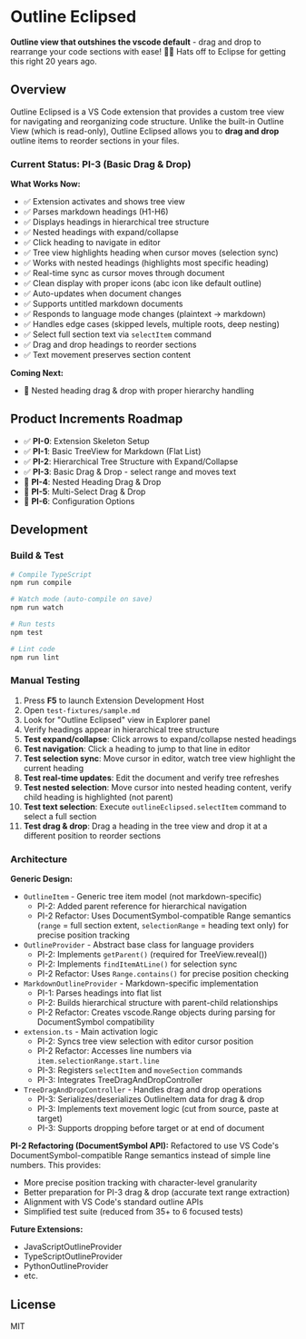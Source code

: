 # Outline Eclipsed

**Outline view that outshines the vscode default** - drag and drop to rearrange your code sections with ease! 🌙✨ Hats off to Eclipse for getting this right 20 years ago.

## Overview

Outline Eclipsed is a VS Code extension that provides a custom tree view for navigating and reorganizing code structure. Unlike the built-in Outline View (which is read-only), Outline Eclipsed allows you to **drag and drop** outline items to reorder sections in your files.

### Current Status: PI-3 (Basic Drag & Drop)

**What Works Now:**
- ✅ Extension activates and shows tree view
- ✅ Parses markdown headings (H1-H6)
- ✅ Displays headings in hierarchical tree structure
- ✅ Nested headings with expand/collapse
- ✅ Click heading to navigate in editor
- ✅ Tree view highlights heading when cursor moves (selection sync)
- ✅ Works with nested headings (highlights most specific heading)
- ✅ Real-time sync as cursor moves through document
- ✅ Clean display with proper icons (abc icon like default outline)
- ✅ Auto-updates when document changes
- ✅ Supports untitled markdown documents
- ✅ Responds to language mode changes (plaintext → markdown)
- ✅ Handles edge cases (skipped levels, multiple roots, deep nesting)
- ✅ Select full section text via `selectItem` command
- ✅ Drag and drop headings to reorder sections
- ✅ Text movement preserves section content

**Coming Next:**
- 🔲 Nested heading drag & drop with proper hierarchy handling

## Product Increments Roadmap

- ✅ **PI-0**: Extension Skeleton Setup
- ✅ **PI-1**: Basic TreeView for Markdown (Flat List)
- ✅ **PI-2**: Hierarchical Tree Structure with Expand/Collapse
- ✅ **PI-3**: Basic Drag & Drop - select range and moves text
- 🔲 **PI-4**: Nested Heading Drag & Drop
- 🔲 **PI-5**: Multi-Select Drag & Drop
- 🔲 **PI-6**: Configuration Options

## Development

### Build & Test

```bash
# Compile TypeScript
npm run compile

# Watch mode (auto-compile on save)
npm run watch

# Run tests
npm test

# Lint code
npm run lint
```

### Manual Testing

1. Press **F5** to launch Extension Development Host
2. Open `test-fixtures/sample.md`
3. Look for "Outline Eclipsed" view in Explorer panel
4. Verify headings appear in hierarchical tree structure
5. **Test expand/collapse**: Click arrows to expand/collapse nested headings
6. **Test navigation**: Click a heading to jump to that line in editor
7. **Test selection sync**: Move cursor in editor, watch tree view highlight the current heading
8. **Test real-time updates**: Edit the document and verify tree refreshes
9. **Test nested selection**: Move cursor into nested heading content, verify child heading is highlighted (not parent)
10. **Test text selection**: Execute `outlineEclipsed.selectItem` command to select a full section
11. **Test drag & drop**: Drag a heading in the tree view and drop it at a different position to reorder sections

### Architecture

**Generic Design:**
- `OutlineItem` - Generic tree item model (not markdown-specific)
  - PI-2: Added parent reference for hierarchical navigation
  - PI-2 Refactor: Uses DocumentSymbol-compatible Range semantics (`range` = full section extent, `selectionRange` = heading text only) for precise position tracking
- `OutlineProvider` - Abstract base class for language providers
  - PI-2: Implements `getParent()` (required for TreeView.reveal())
  - PI-2: Implements `findItemAtLine()` for selection sync
  - PI-2 Refactor: Uses `Range.contains()` for precise position checking
- `MarkdownOutlineProvider` - Markdown-specific implementation
  - PI-1: Parses headings into flat list
  - PI-2: Builds hierarchical structure with parent-child relationships
  - PI-2 Refactor: Creates vscode.Range objects during parsing for DocumentSymbol compatibility
- `extension.ts` - Main activation logic
  - PI-2: Syncs tree view selection with editor cursor position
  - PI-2 Refactor: Accesses line numbers via `item.selectionRange.start.line`
  - PI-3: Registers `selectItem` and `moveSection` commands
  - PI-3: Integrates TreeDragAndDropController
- `TreeDragAndDropController` - Handles drag and drop operations
  - PI-3: Serializes/deserializes OutlineItem data for drag & drop
  - PI-3: Implements text movement logic (cut from source, paste at target)
  - PI-3: Supports dropping before target or at end of document

**PI-2 Refactoring (DocumentSymbol API):**
Refactored to use VS Code's DocumentSymbol-compatible Range semantics instead of simple line numbers. This provides:
- More precise position tracking with character-level granularity
- Better preparation for PI-3 drag & drop (accurate text range extraction)
- Alignment with VS Code's standard outline APIs
- Simplified test suite (reduced from 35+ to 6 focused tests)

**Future Extensions:**
- JavaScriptOutlineProvider
- TypeScriptOutlineProvider
- PythonOutlineProvider
- etc.

## License

MIT
